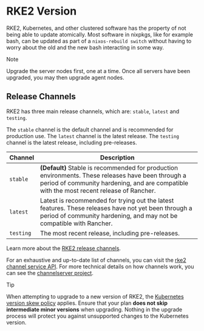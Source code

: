 # RKE2 Version

RKE2, Kubernetes, and other clustered software has the property of not being able to update atomically.
Most software in nixpkgs, like for example bash, can be updated as part of a `nixos-rebuild switch`
without having to worry about the old and the new bash interacting in some way.

> [!NOTE]
> Upgrade the server nodes first, one at a time. Once all servers have been upgraded, you may then upgrade agent nodes.

## Release Channels

RKE2 has three main release channels, which are: `stable`, `latest` and `testing`.

The `stable` channel is the default channel and is recommended for production use.
The `latest` channel is the latest release.
The `testing` channel is the latest release, including pre-releases.

| Channel   | Description                                                                                                                                                                                    |
| --------- | ---------------------------------------------------------------------------------------------------------------------------------------------------------------------------------------------- |
| `stable`  | **(Default)** Stable is recommended for production environments. These releases have been through a period of community hardening, and are compatible with the most recent release of Rancher. |
| `latest`  | Latest is recommended for trying out the latest features. These releases have not yet been through a period of community hardening, and may not be compatible with Rancher.                    |
| `testing` | The most recent release, including pre-releases.                                                                                                                                               |

Learn more about the [RKE2 release channels](https://docs.rke2.io/upgrade/manual_upgrade).

For an exhaustive and up-to-date list of channels, you can visit the
[rke2 channel service API](https://update.rke2.io/v1-release/channels).
For more technical details on how channels work, you can see the [channelserver project](https://github.com/rancher/channelserver).

> [!TIP]
> When attempting to upgrade to a new version of RKE2,
> the [Kubernetes version skew policy](https://kubernetes.io/docs/setup/release/version-skew-policy) applies.
> Ensure that your plan **does not skip intermediate minor versions** when upgrading. Nothing in the upgrade process will
> protect you against unsupported changes to the Kubernetes version.
